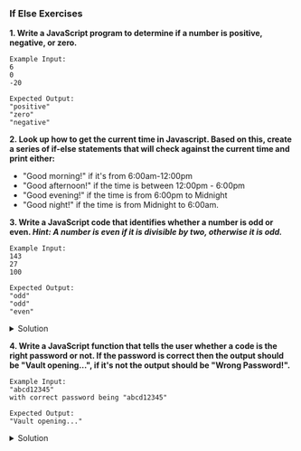 ### If Else Exercises

**1. Write a JavaScript program to determine if a number is positive, negative, or zero.**

```
Example Input:
6  
0  
-20
```

```
Expected Output:
"positive"  
"zero"  
"negative"  
```

**2. Look up how to get the current time in Javascript. Based on this, create a series of if-else statements that will check against the current time and print either:**

- "Good morning!" if it's from 6:00am-12:00pm
- "Good afternoon!" if the time is between 12:00pm - 6:00pm
- "Good evening!" if the time is from 6:00pm to Midnight 
- "Good night!" if the time is from Midnight to 6:00am. 

**3. Write a JavaScript code that identifies whether a number is odd or even. _Hint: A number is even if it is divisible by two, otherwise it is odd._**

```
Example Input:
143 
27  
100
```

```
Expected Output:
"odd"  
"odd"  
"even"  
```
<details>
<summary>Solution</summary>
<p>

```javascript
let x = 143; //change value
if (x%2 == 0) {
    console.log('even');
}
else {
    console.log('odd');
}
```

</p>
</details>



**4. Write a JavaScript function that tells the user whether a code is the right password or not. If the password is correct then the output should be "Vault opening...", if it's not the output should be "Wrong Password!".**

```
Example Input:
"abcd12345"
with correct password being "abcd12345"
```

```
Expected Output:
"Vault opening..."
```
<details>
<summary>Solution</summary>
<p>

```javascript
let password = "abcd12345";

function check(code){
  if (code === password) {
    console.log("Vault opening...");
}
  else {
    console.log("Wrong Password!");
  }
}

```

</p>
</details>